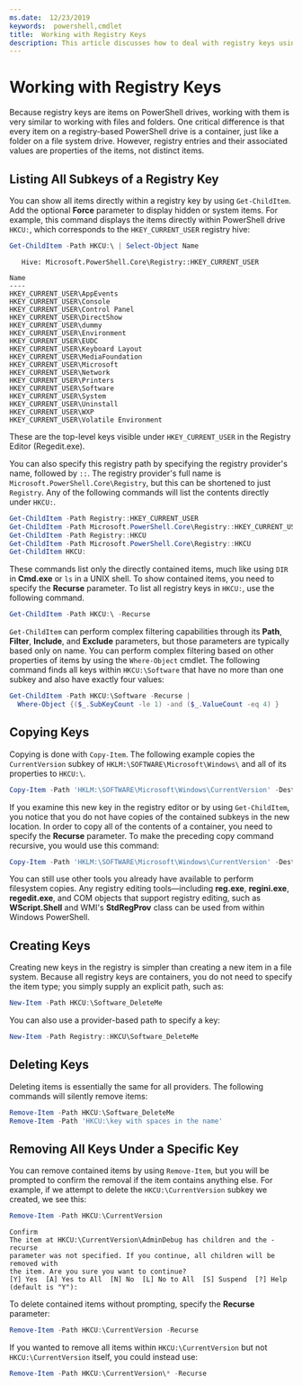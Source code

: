```yaml
---
ms.date:  12/23/2019
keywords:  powershell,cmdlet
title:  Working with Registry Keys
description: This article discusses how to deal with registry keys using PowerShell.
---
```

# Working with Registry Keys

Because registry keys are items on PowerShell drives, working with them is very similar to working
with files and folders. One critical difference is that every item on a registry-based PowerShell
drive is a container, just like a folder on a file system drive. However, registry entries and their
associated values are properties of the items, not distinct items.

## Listing All Subkeys of a Registry Key

You can show all items directly within a registry key by using `Get-ChildItem`. Add the optional
**Force** parameter to display hidden or system items. For example, this command displays the items
directly within PowerShell drive `HKCU:`, which corresponds to the `HKEY_CURRENT_USER` registry
hive:

```powershell
Get-ChildItem -Path HKCU:\ | Select-Object Name
```

```Output
   Hive: Microsoft.PowerShell.Core\Registry::HKEY_CURRENT_USER

Name
----
HKEY_CURRENT_USER\AppEvents
HKEY_CURRENT_USER\Console
HKEY_CURRENT_USER\Control Panel
HKEY_CURRENT_USER\DirectShow
HKEY_CURRENT_USER\dummy
HKEY_CURRENT_USER\Environment
HKEY_CURRENT_USER\EUDC
HKEY_CURRENT_USER\Keyboard Layout
HKEY_CURRENT_USER\MediaFoundation
HKEY_CURRENT_USER\Microsoft
HKEY_CURRENT_USER\Network
HKEY_CURRENT_USER\Printers
HKEY_CURRENT_USER\Software
HKEY_CURRENT_USER\System
HKEY_CURRENT_USER\Uninstall
HKEY_CURRENT_USER\WXP
HKEY_CURRENT_USER\Volatile Environment
```

These are the top-level keys visible under `HKEY_CURRENT_USER` in the Registry Editor (Regedit.exe).

You can also specify this registry path by specifying the registry provider's name, followed by
`::`. The registry provider's full name is `Microsoft.PowerShell.Core\Registry`, but this can
be shortened to just `Registry`. Any of the following commands will list the contents directly
under `HKCU:`.

```powershell
Get-ChildItem -Path Registry::HKEY_CURRENT_USER
Get-ChildItem -Path Microsoft.PowerShell.Core\Registry::HKEY_CURRENT_USER
Get-ChildItem -Path Registry::HKCU
Get-ChildItem -Path Microsoft.PowerShell.Core\Registry::HKCU
Get-ChildItem HKCU:
```

These commands list only the directly contained items, much like using `DIR` in **Cmd.exe** or
`ls` in a UNIX shell. To show contained items, you need to specify the **Recurse** parameter. To
list all registry keys in `HKCU:`, use the following command.

```powershell
Get-ChildItem -Path HKCU:\ -Recurse
```

`Get-ChildItem` can perform complex filtering capabilities through its **Path**, **Filter**,
**Include**, and **Exclude** parameters, but those parameters are typically based only on name. You
can perform complex filtering based on other properties of items by using the `Where-Object`
cmdlet. The following command finds all keys within `HKCU:\Software` that have no more than one
subkey and also have exactly four values:

```powershell
Get-ChildItem -Path HKCU:\Software -Recurse |
  Where-Object {($_.SubKeyCount -le 1) -and ($_.ValueCount -eq 4) }
```

## Copying Keys

Copying is done with `Copy-Item`. The following example copies the `CurrentVersion` subkey of
`HKLM:\SOFTWARE\Microsoft\Windows\` and all of its properties to `HKCU:\`.

```powershell
Copy-Item -Path 'HKLM:\SOFTWARE\Microsoft\Windows\CurrentVersion' -Destination HKCU:
```

If you examine this new key in the registry editor or by using `Get-ChildItem`, you notice that you
do not have copies of the contained subkeys in the new location. In order to copy all of the
contents of a container, you need to specify the **Recurse** parameter. To make the preceding copy
command recursive, you would use this command:

```powershell
Copy-Item -Path 'HKLM:\SOFTWARE\Microsoft\Windows\CurrentVersion' -Destination HKCU: -Recurse
```

You can still use other tools you already have available to perform filesystem copies. Any registry
editing tools—including **reg.exe**, **regini.exe**, **regedit.exe**, and COM objects that support
registry editing, such as **WScript.Shell** and WMI's **StdRegProv** class can be used from within
Windows PowerShell.

## Creating Keys

Creating new keys in the registry is simpler than creating a new item in a file system. Because all
registry keys are containers, you do not need to specify the item type; you simply supply an
explicit path, such as:

```powershell
New-Item -Path HKCU:\Software_DeleteMe
```

You can also use a provider-based path to specify a key:

```powershell
New-Item -Path Registry::HKCU\Software_DeleteMe
```

## Deleting Keys

Deleting items is essentially the same for all providers. The following commands will silently
remove items:

```powershell
Remove-Item -Path HKCU:\Software_DeleteMe
Remove-Item -Path 'HKCU:\key with spaces in the name'
```

## Removing All Keys Under a Specific Key

You can remove contained items by using `Remove-Item`, but you will be prompted to confirm the
removal if the item contains anything else. For example, if we attempt to delete the
`HKCU:\CurrentVersion` subkey we created, we see this:

```powershell
Remove-Item -Path HKCU:\CurrentVersion
```

```Output
Confirm
The item at HKCU:\CurrentVersion\AdminDebug has children and the -recurse
parameter was not specified. If you continue, all children will be removed with
the item. Are you sure you want to continue?
[Y] Yes  [A] Yes to All  [N] No  [L] No to All  [S] Suspend  [?] Help (default is "Y"):
```

To delete contained items without prompting, specify the **Recurse** parameter:

```powershell
Remove-Item -Path HKCU:\CurrentVersion -Recurse
```

If you wanted to remove all items within `HKCU:\CurrentVersion` but not `HKCU:\CurrentVersion`
itself, you could instead use:

```powershell
Remove-Item -Path HKCU:\CurrentVersion\* -Recurse
```
